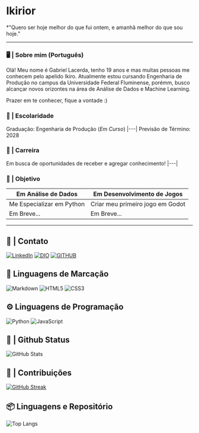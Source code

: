 # Ikirior
 *"Quero ser hoje melhor do que fui ontem, e amanhã melhor do que sou hoje.”

---

### 🖥️ | Sobre mim (Português)

Olá! Meu nome é Gabriel Lacerda, tenho 19 anos e mas muitas pessoas me conhecem pelo apelido Ikiro. Atualmente estou cursando Engenharia de Produção no campus da Universidade Federal Fluminense, porémm, busco alcançar novos orizontes na área de Análise de Dados e Machine Learning.

Prazer em te conhecer, fique a vontade :)

### 📕 | Escolaridade

Graduação: Engenharia de Produção (_Em Curso_)
|---|
Previsão de Término: 2028

### 💼 | Carreira

Em busca de oportunidades de receber e agregar conhecimento!
|---|

### 🎯 | Objetivo

| Em Análise de Dados     | Em Desenvolvimento de Jogos |
|-------------------------|-----------------------------|
|Me Especializar em Python|Criar meu primeiro jogo em Godot |
| Em Breve...             | Em Breve...

---

## 📱 | Contato
 [![LinkedIn](https://img.shields.io/badge/LinkedIn-141414?style=for-the-badge&logo=linkedin&logoColor=9a6dd7)](https://www.linkedin.com/in/devgab-gabriel-lacerda/) [![DIO](https://img.shields.io/badge/PerfiL_DIO-141414?style=for-the-badge&logo=dev.to&logoColor=9a6dd7)](https://www.dio.me/users/gabriellacerdacaldi10) [![GITHUB](https://img.shields.io/badge/GitHub-141414?style=for-the-badge&logo=GitHub&logoColor=9a6dd7)](https://github.com/Ikirior)

## 📑 Linguagens de Marcação
 ![Markdown](https://img.shields.io/badge/Markdown-141414?style=for-the-badge&logo=markdown&logoColor=9a6dd7) ![HTML5](https://img.shields.io/badge/HTML5-141414?style=for-the-badge&logo=html5&logoColor=9a6dd7) ![CSS3](https://img.shields.io/badge/CSS3-141414?style=for-the-badge&logo=css3&logoColor=9a6dd7)

## ⚙️ Linguagens de Programação
 ![Python](https://img.shields.io/badge/Python-141414?style=for-the-badge&logo=python&logoColor=9a6dd7) ![JavaScript](https://img.shields.io/badge/JavaScript-141414?style=for-the-badge&logo=javascript&logoColor=9a6dd7)

## 🔎 | Github Status
 ![GitHub Stats](https://github-readme-stats.vercel.app/api?username=Ikirior&theme=transparent&bg_color=141414&border_color=9a6dd7&show_icons=true&icon_color=9a6dd7&title_color=9a6dd7&text_color=FFF) 

## 🤝 | Contribuições
 [![GitHub Streak](https://streak-stats.demolab.com/?user=Ikirior&locale=pt_BR&theme=bear&background=141414&border=9a6dd7&dates=6878E3&ring=9a6dd7&fire=6878E3&currStreakNum=6878E3&sideNums=6878E3&currStreakLabel=C5B3DD&sideLabels=C5B3DD)](https://git.io/streak-stats)

## 📦 Linguagens e Repositório
 ![Top Langs](https://github-readme-stats-git-masterrstaa-rickstaa.vercel.app/api/top-langs/?username=Ikirior&bg_color=141414&border_color=9a6dd7&title_color=9a6dd7&text_color=FFF) 
